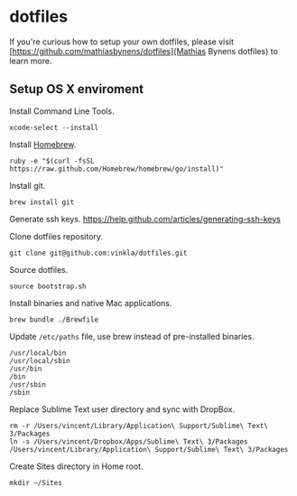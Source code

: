 dotfiles
========
If you're curious how to setup your own dotfiles, please visit [https://github.com/mathiasbynens/dotfiles](Mathias Bynens dotfiles) to learn more.


Setup OS X enviroment
---------------------

Install Command Line Tools.
```
xcode-select --install
```

Install [Homebrew](http://brew.sh/).
```
ruby -e "$(curl -fsSL https://raw.github.com/Homebrew/homebrew/go/install)"
```

Install git.
```
brew install git
```

Generate ssh keys. https://help.github.com/articles/generating-ssh-keys

Clone dotfiles repository.
```
git clone git@github.com:vinkla/dotfiles.git
```

Source dotfiles.
```
source bootstrap.sh
```

Install binaries and native Mac applications.
```
brew bundle ./Brewfile
```

Update ```/etc/paths``` file, use brew instead of pre-installed binaries.
```
/usr/local/bin
/usr/local/sbin
/usr/bin
/bin
/usr/sbin
/sbin
```

Replace Sublime Text user directory and sync with DropBox.
```
rm -r /Users/vincent/Library/Application\ Support/Sublime\ Text\ 3/Packages
ln -s /Users/vincent/Dropbox/Apps/Sublime\ Text\ 3/Packages /Users/vincent/Library/Application\ Support/Sublime\ Text\ 3/Packages
```

Create Sites directory in Home root.
```
mkdir ~/Sites
```


